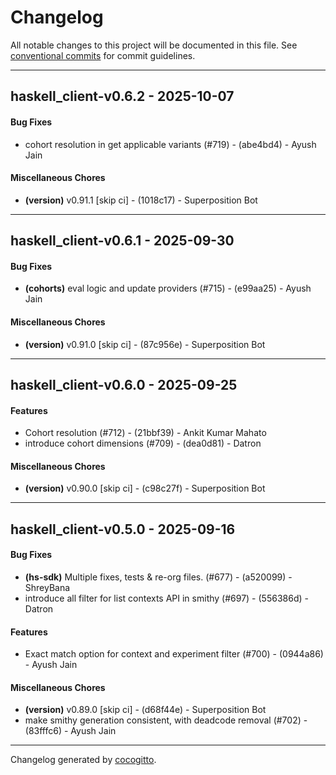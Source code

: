 # Changelog
All notable changes to this project will be documented in this file. See [conventional commits](https://www.conventionalcommits.org/) for commit guidelines.

- - -
## haskell_client-v0.6.2 - 2025-10-07
#### Bug Fixes
- cohort resolution in get applicable variants (#719) - (abe4bd4) - Ayush Jain
#### Miscellaneous Chores
- **(version)** v0.91.1 [skip ci] - (1018c17) - Superposition Bot

- - -

## haskell_client-v0.6.1 - 2025-09-30
#### Bug Fixes
- **(cohorts)** eval logic and update providers (#715) - (e99aa25) - Ayush Jain
#### Miscellaneous Chores
- **(version)** v0.91.0 [skip ci] - (87c956e) - Superposition Bot

- - -

## haskell_client-v0.6.0 - 2025-09-25
#### Features
- Cohort resolution (#712) - (21bbf39) - Ankit Kumar Mahato
- introduce cohort dimensions (#709) - (dea0d81) - Datron
#### Miscellaneous Chores
- **(version)** v0.90.0 [skip ci] - (c98c27f) - Superposition Bot

- - -

## haskell_client-v0.5.0 - 2025-09-16
#### Bug Fixes
- **(hs-sdk)** Multiple fixes, tests & re-org files. (#677) - (a520099) - ShreyBana
- introduce all filter for list contexts API in smithy (#697) - (556386d) - Datron
#### Features
- Exact match option for context and experiment filter (#700) - (0944a86) - Ayush Jain
#### Miscellaneous Chores
- **(version)** v0.89.0 [skip ci] - (d68f44e) - Superposition Bot
- make smithy generation consistent, with deadcode removal (#702) - (83fffc6) - Ayush Jain

- - -

Changelog generated by [cocogitto](https://github.com/cocogitto/cocogitto).